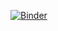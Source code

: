 [![Binder](https://mybinder.org/badge_logo.svg)](https://mybinder.org/v2/gh/ceperr1/Week-2_notebooks/master)
